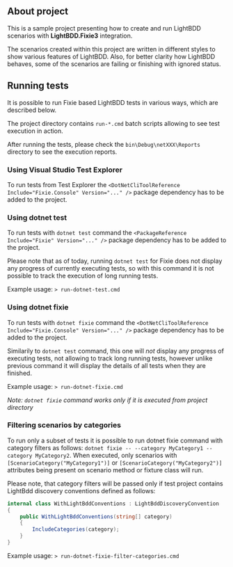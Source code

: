 ## About project
This is a sample project presenting how to create and run LightBDD scenarios with **LightBDD.Fixie3** integration.

The scenarios created within this project are written in different styles to show various features of LightBDD.
Also, for better clarity how LightBDD behaves, some of the scenarios are failing or finishing with ignored status.

## Running tests

It is possible to run Fixie based LightBDD tests in various ways, which are described below.

The project directory contains `run-*.cmd` batch scripts allowing to see test execution in action.

After running the tests, please check the `bin\Debug\netXXX\Reports` directory to see the execution reports.

### Using Visual Studio Test Explorer
To run tests from Test Explorer the `<DotNetCliToolReference Include="Fixie.Console" Version="..." />` package dependency has to be added to the project.

### Using dotnet test
To run tests with `dotnet test` command the  `<PackageReference Include="Fixie" Version="..." />` package dependency has to be added to the project.

Please note that as of today, running `dotnet test` for Fixie does not display any progress of currently executing tests, so with this command it is not possible to track the execution of long running tests.

Example usage: `> run-dotnet-test.cmd`

### Using dotnet fixie
To run tests with `dotnet fixie` command the `<DotNetCliToolReference Include="Fixie.Console" Version="..." />` package dependency has to be added to the project.

Similarily to `dotnet test` command, this one will *not* display any progress of executing tests, not allowing to track long running tests, however unlike previous command it will display the details of all tests when they are finished.

Example usage: `> run-dotnet-fixie.cmd`

_Note: `dotnet fixie` command works only if it is executed from project directory_

### Filtering scenarios by categories
To run only a subset of tests it is possible to run dotnet fixie command with category filters as follows: `dotnet fixie -- --category MyCategory1 --category MyCategory2`.
When executed, only scenarios with `[ScenarioCategory("MyCategory1")]` or `[ScenarioCategory("MyCategory2")]` attributes being present on scenario method or fixture class will run.

Please note, that category filters will be passed only if test project contains LightBdd discovery conventions defined as follows:
```c#
internal class WithLightBddConventions : LightBddDiscoveryConvention
{
    public WithLightBddConventions(string[] category)
    {
        IncludeCategories(category);
    }
}
```

Example usage: `> run-dotnet-fixie-filter-categories.cmd`